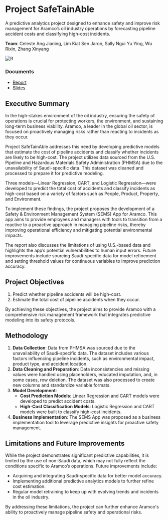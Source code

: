 # Project SafeTainAble

A predictive analytics project designed to enhance safety and improve risk management for Aramco’s oil industry operations by forecasting pipeline accident costs and classifying high-cost incidents.

**Team**: Celeste Ang Jianing, Lim Kiat Sen Jaron, Sally Ngui Yu Ying, Wu Rixin, Zhang Xinyang

![R](https://camo.githubusercontent.com/b66f76d657fe662500977c6730941ccff0c0cec4bb8564db9a28e70b4887b627/68747470733a2f2f696d672e736869656c64732e696f2f62616467652f722d2532333237364443332e7376673f7374796c653d666f722d7468652d6261646765266c6f676f3d72266c6f676f436f6c6f723d7768697465)

### Documents

- [Report](https://github.com/thenewgoat/Project-SafeTainAble/blob/main/BC2406_S04_Grp1.docx)
- [Slides](https://github.com/thenewgoat/Project-SafeTainAble/blob/main/BC2406_S04_Grp1%20Presentation%20Slides.pptx)

## Executive Summary

In the high-stakes environment of the oil industry, ensuring the safety of operations is crucial for protecting workers, the environment, and sustaining long-term business viability. Aramco, a leader in the global oil sector, is focused on proactively managing risks rather than reacting to incidents as they occur. 

Project SafeTainAble addresses this need by developing predictive models that estimate the cost of pipeline accidents and classify whether incidents are likely to be high-cost. The project utilizes data sourced from the U.S. Pipeline and Hazardous Materials Safety Administration (PHMSA) due to the unavailability of Saudi-specific data. This dataset was cleaned and processed to prepare it for predictive modeling.

Three models—Linear Regression, CART, and Logistic Regression—were developed to predict the total cost of accidents and classify incidents as high-cost based on a variety of factors such as People, Product, Property, and Environment. 

To implement these findings, the project proposes the development of a Safety & Environment Management System (SEMS) App for Aramco. This app aims to provide employees and managers with tools to transition from a reactive to a proactive approach in managing pipeline risks, thereby improving operational efficiency and mitigating potential environmental impacts.

The report also discusses the limitations of using U.S.-based data and highlights the app’s potential vulnerabilities to human input errors. Future improvements include sourcing Saudi-specific data for model refinement and setting threshold values for continuous variables to improve prediction accuracy.

## Project Objectives

1. Predict whether pipeline accidents will be high-cost.
2. Estimate the total cost of pipeline accidents when they occur.

By achieving these objectives, the project aims to provide Aramco with a comprehensive risk management framework that integrates predictive modeling into its safety protocols.

## Methodology

1. **Data Collection**: Data from PHMSA was sourced due to the unavailability of Saudi-specific data. The dataset includes various factors influencing pipeline incidents, such as environmental impact, product type, and accident location.
2. **Data Cleaning and Preparation**: Data inconsistencies and missing values were handled using placeholders, educated imputation, and, in some cases, row deletion. The dataset was also processed to create new columns and standardize variable formats.
3. **Model Development**:
   - **Cost Prediction Models**: Linear Regression and CART models were developed to predict accident costs.
   - **High-Cost Classification Models**: Logistic Regression and CART models were built to classify high-cost incidents.
4. **Business Implementation**: The SEMS App was proposed as a business implementation tool to leverage predictive insights for proactive safety management.

## Limitations and Future Improvements

While the project demonstrates significant predictive capabilities, it is limited by the use of non-Saudi data, which may not fully reflect the conditions specific to Aramco’s operations. Future improvements include:
- Acquiring and integrating Saudi-specific data for better model accuracy.
- Implementing additional predictive analytics models to further refine cost estimation.
- Regular model retraining to keep up with evolving trends and incidents in the oil industry.

By addressing these limitations, the project can further enhance Aramco's ability to proactively manage pipeline safety and operational risks.

